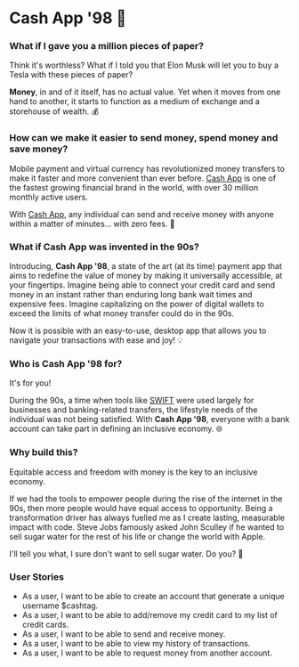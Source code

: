 # Cash App '98  💸

### What if I gave you a million pieces of paper?

Think it's worthless? What if I told you that Elon Musk will let you to buy a Tesla with these pieces of paper? 

**Money**, in and of it itself, has no actual value. Yet when it moves from one hand to another, it starts to function as a medium of exchange and a storehouse of wealth. 💰

### How can we make it easier to send money, spend money and save money?

Mobile payment and virtual currency has revolutionized money transfers to make it faster and more convenient than ever before. [Cash App](https://cash.app/) is one of the fastest growing financial brand in the world, with over 30 million monthly active users. 

With [Cash App](https://cash.app/), any individual can send and receive money with anyone within a matter of minutes... with zero fees. 🤯

### What if Cash App was invented in the 90s? 

Introducing, **Cash App '98**, a state of the art (at its time) payment app that aims to redefine the value of money by making it universally accessible, at your fingertips. Imagine being able to connect your credit card and send money in an instant rather than enduring long bank wait times and expensive fees. Imagine capitalizing on the power of digital wallets to exceed the limits of what money transfer could do in the 90s. 

Now it is possible with an easy-to-use, desktop app that allows you to navigate your transactions with ease and joy! 💡

### Who is Cash App '98 for?
It's for you! 

During the 90s, a time when tools like [SWIFT](https://en.wikipedia.org/wiki/Society_for_Worldwide_Interbank_Financial_Telecommunication) were used largely for businesses and banking-related transfers, 
the lifestyle needs of the individual was not being satisfied. 
With **Cash App '98**, everyone with a bank account can take part in defining an inclusive economy. 🌐

### Why build this?
Equitable access and freedom with money is the key to an inclusive economy. 

If we had the tools to empower people during the rise of the internet in the 90s, then more people would have equal access to opportunity. 
Being a transformation driver has always fuelled me as I create lasting, measurable impact with code. 
Steve Jobs famously asked John Sculley if he wanted to sell sugar water for the rest of his life or change the world with Apple.  

I'll tell you what, I sure don't want to sell sugar water. Do you? 🚀

### User Stories

- As a user, I want to be able to create an account that generate a unique username $cashtag.
- As a user, I want to be able to add/remove my credit card to my list of credit cards.
- As a user, I want to be able to send and receive money.
- As a user, I want to be able to view my history of transactions.
- As a user, I want to be able to request money from another account. 



